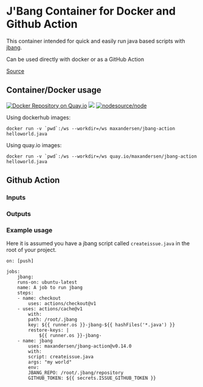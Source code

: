 # J'Bang Container for Docker and Github Action

This container intended for quick and easily run java based scripts with [jbang](https://github.com/maxandersen/jbang).

Can be used directly with docker or as a GitHub Action

[Source](https://github.com/maxandersen/jbang-action)

## Container/Docker usage

[![Docker Repository on Quay.io](https://quay.io/repository/maxandersen/jbang-action/status "Docker Repository on Quay.io")](https://quay.io/repository/maxandersen/jbang-action) [![](https://images.microbadger.com/badges/image/maxandersen/jbang-action.svg)](https://microbadger.com/images/maxandersen/jbang-action "Get your own image badge on microbadger.com") [![nodesource/node](http://dockeri.co/image/maxandersen/jbang-action)](https://registry.hub.docker.com/r/maxandersen/jbang-action)

Using dockerhub images:

```
docker run -v `pwd`:/ws --workdir=/ws maxandersen/jbang-action helloworld.java
```

Using quay.io images:

```
docker run -v `pwd`:/ws --workdir=/ws quay.io/maxandersen/jbang-action helloworld.java
```


## Github Action

### Inputs

### Outputs

### Example usage

Here it is assumed you have a jbang script called `createissue.java` in the root of your project.

```
on: [push]

jobs:
	jbang:
	runs-on: ubuntu-latest
	name: A job to run jbang
	steps:
	- name: checkout
		uses: actions/checkout@v1
	- uses: actions/cache@v1
		with:
		path: /root/.jbang
		key: ${{ runner.os }}-jbang-${{ hashFiles('*.java') }}
		restore-keys: |
			${{ runner.os }}-jbang-
	- name: jbang
		uses: maxandersen/jbang-action@v0.14.0
		with:
		script: createissue.java
		args: "my world"
		env:
		JBANG_REPO: /root/.jbang/repository
		GITHUB_TOKEN: ${{ secrets.ISSUE_GITHUB_TOKEN }}
```
